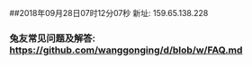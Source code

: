 ##2018年09月28日07时12分07秒 新址: 159.65.138.228
### 兔友常见问题及解答: https://github.com/wanggonging/d/blob/w/FAQ.md
